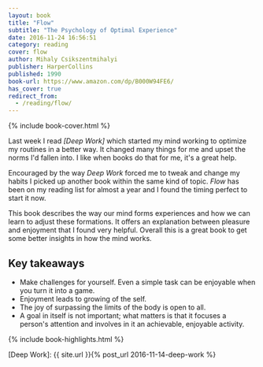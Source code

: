 ```yaml
---
layout: book
title: "Flow"
subtitle: "The Psychology of Optimal Experience"
date: 2016-11-24 16:56:51
category: reading
cover: flow
author: Mihaly Csikszentmihalyi
publisher: HarperCollins
published: 1990
book-url: https://www.amazon.com/dp/B000W94FE6/
has_cover: true
redirect_from:
  - /reading/flow/
---
```

{% include book-cover.html %}

Last week I read *[Deep Work]* which started my mind working to optimize my routines in a better way. It changed many things for me and upset the norms I'd fallen into. I like when books do that for me, it's a great help.

Encouraged by the way *Deep Work* forced me to tweak and change my habits I picked up another book within the same kind of topic. *Flow* has been on my reading list for almost a year and I found the timing perfect to start it now.

This book describes the way our mind forms experiences and how we can learn to adjust these formations. It offers an explanation between pleasure and enjoyment that I found very helpful. Overall this is a great book to get some better insights in how the mind works.

## Key takeaways
- Make challenges for yourself. Even a simple task can be enjoyable when you turn it into a game.
- Enjoyment leads to growing of the self.
- The joy of surpassing the limits of the body is open to all.
- A goal in itself is not important; what matters is that it focuses a person's attention and involves in it an achievable, enjoyable activity.

{% include book-highlights.html %}

[Deep Work]: {{ site.url }}{% post_url 2016-11-14-deep-work %}
